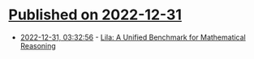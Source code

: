 # [Published on 2022-12-31](index.md)

* [2022-12-31, 03:32:56](https://news.ycombinator.com/item?id=34193243) - [Lila: A Unified Benchmark for Mathematical Reasoning](https://arxiv.org/abs/2210.17517)
